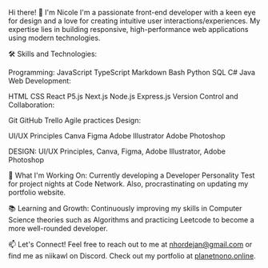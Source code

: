 Hi there! 👋 I'm Nicole
I'm a passionate front-end developer with a keen eye for design and a love for creating intuitive user interactions/experiences. My expertise lies in building responsive, high-performance web applications using modern technologies.

🛠️ Skills and Technologies:

Programming:
JavaScript
TypeScript
Markdown
Bash
Python
SQL
C#
Java
Web Development:

HTML
CSS
React
P5.js
Next.js
Node.js
Express.js
Version Control and Collaboration:

Git
GitHub
Trello
Agile practices
Design:

UI/UX Principles
Canva
Figma
Adobe Illustrator
Adobe Photoshop

DESIGN: UI/UX Principles, Canva, Figma, Adobe Illustrator, Adobe Photoshop

🌟 What I'm Working On:
Currently developing a Developer Personality Test for project nights at Code Network. Also, procrastinating on updating my portfolio website.

📚 Learning and Growth:
Continuously improving my skills in Computer Science theories such as Algorithms and practicing Leetcode to become a more well-rounded developer.


📫 Let's Connect!
Feel free to reach out to me at nhordejan@gmail.com or find me as niikawl on Discord. Check out my portfolio at [planetnono.online](https://www.planetnono.online/).



<!---
Nhordejan/Nhordejan is a ✨ special ✨ repository because its `README.md` (this file) appears on your GitHub profile.
You can click the Preview link to take a look at your changes.
--->
